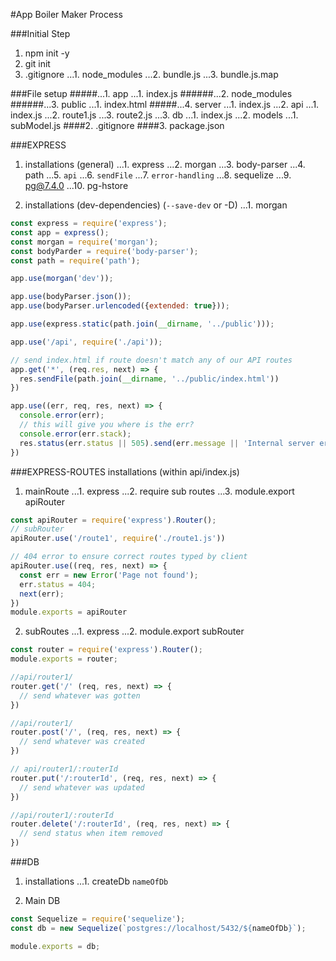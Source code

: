 #App Boiler Maker Process

###Initial Step
  1. npm init -y
  2. git init
  3. .gitignore
      ...1. node_modules
      ...2. bundle.js
      ...3. bundle.js.map


###File setup
    #####...1. app
            ...1. index.js
    ######...2. node_modules
    ######...3. public
            ...1. index.html
    #####...4. server
            ...1. index.js
            ...2. api
                ...1. index.js
                ...2. route1.js
                ...3. route2.js
            ...3. db
                ...1. index.js
                ...2. models
                    ...1. subModel.js
  ####2. .gitignore
  ####3. package.json

###EXPRESS
  1. installations (general)
    ...1. express
    ...2. morgan
    ...3. body-parser
    ...4. path
    ...5. `api`
    ...6. `sendFile`
    ...7. `error-handling`
    <!-- If you want to use Sequelize -->
    ...8. sequelize
    ...9. pg@7.4.0
    ...10. pg-hstore

  2. installations (dev-dependencies) (`--save-dev` or -D)
    ...1. morgan

  ```javascript
  const express = require('express');
  const app = express();
  const morgan = require('morgan');
  const bodyParder = require('body-parser');
  const path = require('path');

  app.use(morgan('dev'));

  app.use(bodyParser.json());
  app.use(bodyParser.urlencoded({extended: true}));

  app.use(express.static(path.join(__dirname, '../public')));

  app.use('/api', require('./api'));

  // send index.html if route doesn't match any of our API routes
  app.get('*', (req.res, next) => {
    res.sendFile(path.join(__dirname, '../public/index.html'))
  })

  app.use((err, req, res, next) => {
    console.error(err);
    // this will give you where is the err?
    console.error(err.stack);
    res.status(err.status || 505).send(err.message || 'Internal server error')
  })
  ```

###EXPRESS-ROUTES installations (within api/index.js)
  1. mainRoute
    ...1. express
    ...2. require sub routes
    ...3. module.export apiRouter

  ```javascript
  const apiRouter = require('express').Router();
  // subRouter
  apiRouter.use('/route1', require('./route1.js'))

  // 404 error to ensure correct routes typed by client
  apiRouter.use((req, res, next) => {
    const err = new Error('Page not found');
    err.status = 404;
    next(err);
  })
  module.exports = apiRouter
  ```
  2. subRoutes
    ...1. express
    ...2. module.export subRouter

  ```javascript
  const router = require('express').Router();
  module.exports = router;

  //api/router1/
  router.get('/' (req, res, next) => {
    // send whatever was gotten
  })

  //api/router1/
  router.post('/', (req, res, next) => {
    // send whatever was created
  })

  // api/router1/:routerId
  router.put('/:routerId', (req, res, next) => {
    // send whatever was updated
  })

  //api/router1/:routerId
  router.delete('/:routerId', (req, res, next) => {
    // send status when item removed
  })
  ```

###DB
  1. installations
  ...1. createDb `nameOfDb`

  2. Main DB
  ```javascript
  const Sequelize = require('sequelize');
  const db = new Sequelize(`postgres://localhost/5432/${nameOfDb}`);

  module.exports = db;
  ```


